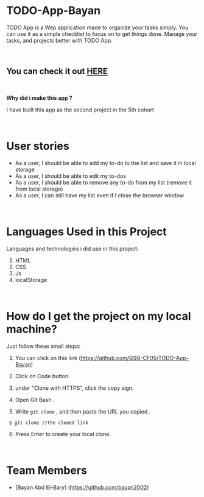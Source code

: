 # TODO-App-Bayan

TODO App is a Wep application made to organize your tasks simply. You can use it as a simple checklist to focus on to get things done. Manage your tasks, and projects better with TODO App.


<br>

## You can check it out [HERE]( https://gsg-cf05.github.io/TODO-App-Bayan/)






<br>

**Why did i make this app ?**


I have built this app as the second project in the 5th cohort

<br>

# User stories 

* As a user, I should be able to add my to-do to the list and save it in local storage
* As a user, I should be able to edit my to-dos
* As a user, I should be able to remove any to-do from my list (remove it from local storage)
* As a user, I can still have my list even if I close the browser window




<br>

# Languages Used in this Project

Languages and technologies i did use in this project:

1. HTML
1. CSS
1. Js 
1. localStorage

<br>



# How do I get the project on my local machine? 

Just follow these small steps:

1. You can click on this link (https://github.com/GSG-CF05/TODO-App-Bayan)

1. Click on Code button.

1. under "Clone with HTTPS", click the copy sign.

1. Open Git Bash .

1. Write `git clone` , and then paste the URL you copied .
```
 $ git clone //the cloned link
```
6. Press Enter to create your local clone.


<br>

# Team Members 

* [Bayan Abd El-Bary] (https://github.com/bayan2002)